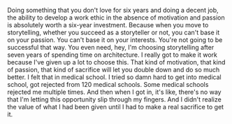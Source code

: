  Doing something that you don't love for six years and doing a decent job, the ability to develop a work ethic in the absence of motivation and passion is absolutely worth a six-year investment. Because when you move to storytelling, whether you succeed as a storyteller or not, you can't base it on your passion. You can't base it on your interests. You're not going to be successful that way. You even need, hey, I'm choosing storytelling after seven years of spending time on architecture. I really got to make it work because I've given up a lot to choose this. That kind of motivation, that kind of passion, that kind of sacrifice will let you double down and do so much better. I felt that in medical school. I tried so damn hard to get into medical school, got rejected from 120 medical schools. Some medical schools rejected me multiple times. And then when I got in, it's like, there's no way that I'm letting this opportunity slip through my fingers. And I didn't realize the value of what I had been given until I had to make a real sacrifice to get it.